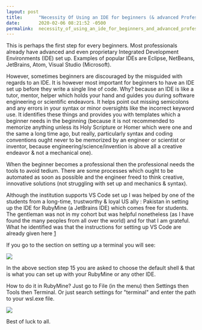 ```yaml
---
layout: post
title:      "Necessity Of Using an IDE for beginners (& advanced Professionals)"
date:       2020-02-06 08:21:52 -0500
permalink:  necessity_of_using_an_ide_for_beginners_and_advanced_professionals
---
```



This is perhaps the first step for every beginners. Most professionals already have advanced and even proprietary Integrated Development Environments (IDE) set up. Examples of popular IDEs are Eclipse, NetBeans, JetBrains, Atom, Visual Studio (Microsoft). 

However, sometimes beginners are discouraged by the misguided with regards to an IDE. It is however most important for beginners to have an IDE set up before they write a single line of code. Why? because an IDE is like a tutor, mentor, helper which holds your hand and guides you during software engineering or scientific endeavors. It helps point out missing semicolons and any errors in your syntax or minor oversights like the incorrect keyword use. It identifies these things and provides you with templates which a beginner needs in the beginning (because it is not recommended to memorize anything unless its Holy Scripture or Homer which were one and the same a long time ago, but really, particularly syntax and coding conventions ought never to be memorized by an engineer or scientist or inventor, because engineering/science/invention is above all a creative endeavor & not a mechanical one).

When the beginner becomes a professional then the professional needs the tools to avoid tedium. There are some processes which ought to be automated as soon as possible and the engineer freed to think creative, innovative solutions (not struggling with set up and mechanics & syntax).

Although the institution supports VS Code set up I was helped by one of the students from a long-time, trustworthy & loyal US ally : Pakistan in setting up the IDE for RubyMine (a JetBrains IDE) which comes free for students. The gentleman was not in my cohort but was helpful nonetheless (as I have found the many peoples from all over the world) and for that I am grateful. What he identified was that the instructions for setting up VS Code are already given here [1](https://github.com/learn-co-curriculum/wsl-setup)

If you go to the section on setting up a terminal you will see:

![](https://i.ibb.co/47mHvPm/VS-CODE-Setup-Instructions.gif)

In the above section step 15 you are asked to choose the default shell & that is what you can set up with your RubyMine or any other IDE.

How to do it in RubyMine? Just go to File (in the menu) then Settings then Tools then Terminal. Or just search settings for "terminal" and enter the path to your wsl.exe file.  

![](https://i.ibb.co/NLHcXHK/File-Settings-Search-for-Terminal-then-under-tools-Terminal-set-shell-path.gif)

Best of luck to all.


